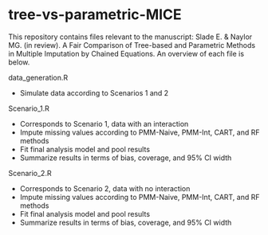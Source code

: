 # tree-vs-parametric-MICE
This repository contains files relevant to the manuscript: Slade E. & Naylor MG. (in review). A Fair Comparison of Tree-based and Parametric Methods in Multiple Imputation by Chained Equations. An overview of each file is below.


data_generation.R
 - Simulate data according to Scenarios 1 and 2
 
Scenario_1.R
 - Corresponds to Scenario 1, data with an interaction
 - Impute missing values according to PMM-Naive, PMM-Int, CART, and RF methods
 - Fit final analysis model and pool results
 - Summarize results in terms of bias, coverage, and 95% CI width

Scenario_2.R
 - Corresponds to Scenario 2, data with no interaction
 - Impute missing values according to PMM-Naive, PMM-Int, CART, and RF methods
 - Fit final analysis model and pool results
 - Summarize results in terms of bias, coverage, and 95% CI width
